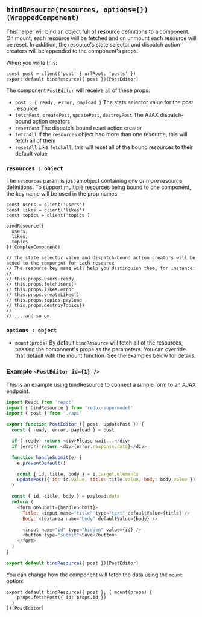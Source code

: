 ## `bindResource(resources, options={})(WrappedComponent)`

This helper will bind an object full of resource definitions to a component. On mount, each resource will be fetched and on unmount each resource will be reset. In addition, the resource's state selector and dispatch action creators will be appended to the component's props.

When you write this:

```
const post = client('post' { urlRoot: 'posts' })
export default bindResource({ post })(PostEditor)
```

The component `PostEditor` will receive all of these props:

- `post : { ready, error, payload }` The state selector value for the post resource
- `fetchPost`, `createPost`, `updatePost`, `destroyPost` The AJAX dispatch-bound action creators
- `resetPost` The dispatch-bound reset action creator
- `fetchAll` If the `resources` object had more than one resource, this will fetch all of them
- `resetAll` Like `fetchAll`, this will reset all of the bound resources to their default value

### `resources : object`

The `resources` param is just an object containing one or more resource definitions. To support multiple resources being bound to one component, the key name will be used in the prop names.

```
const users = client('users')
const likes = client('likes')
const topics = client('topics')

bindResource({
  users,
  likes,
  topics
})(ComplexComponent)

// The state selector value and dispatch-bound action creators will be added to the component for each resource
// The resource key name will help you distinguish them, for instance:
//
// this.props.users.ready
// this.props.fetchUsers()
// this.props.likes.error
// this.props.createLikes()
// this.props.topics.payload
// this.props.destroyTopics()
//
// ... and so on.
```

### `options : object`

- `mount(props)` By default `bindResource` will fetch all of the resources, passing the component's props as the parameters. You can override that default with the mount function. See the examples below for details.

### Example `<PostEditor id={1} />`

This is an example using bindResource to connect a simple form to an AJAX endpoint.

```js
import React from 'react'
import { bindResource } from 'redux-supermodel'
import { post } from './api'

export function PostEditor ({ post, updatePost }) {
  const { ready, error, payload } = post

  if (!ready) return <div>Please wait...</div>
  if (error) return <div>{error.response.data}</div>

  function handleSubmit(e) {
    e.preventDefault()

    const { id, title, body } = e.target.elements
    updatePost({ id: id.value, title: title.value, body: body.value })
  }

  const { id, title, body } = payload.data
  return (
    <form onSubmit={handleSubmit}>
      Title: <input name="title" type="text" defaultValue={title} />
      Body: <textarea name="body" defaultValue={body} />

      <input name="id" type="hidden" value={id} />
      <button type="submit">Save</button>
    </form>
  )
}

export default bindResource({ post })(PostEditor)
```

You can change how the component will fetch the data using the `mount` option:

```
export default bindResource({ post }, { mount(props) {
    props.fetchPost({ id: props.id })
  }
})(PostEditor)
```
